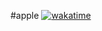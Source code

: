 #apple
[![wakatime](https://wakatime.com/badge/user/fda175a0-9ff5-4862-91cb-9d2856b54158/project/3f40ee0a-789c-4adc-aeb7-3f5e15f38af9.svg)](https://wakatime.com/badge/user/fda175a0-9ff5-4862-91cb-9d2856b54158/project/3f40ee0a-789c-4adc-aeb7-3f5e15f38af9)

